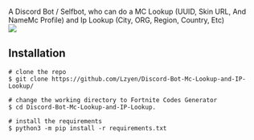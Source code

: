 
  <br>
  <span>A Discord Bot / Selfbot, who can do a MC Lookup (UUID, Skin URL, And NameMc Profile) and Ip Lookup (City, ORG, Region, Country, Etc)</span>
  <br>
  <a target="_blank" href="https://www.python.org/downloads/" title="Python version"><img src="https://img.shields.io/badge/python-%3E=_3.6-green.svg"></a>


## Installation

```console
# clone the repo
$ git clone https://github.com/Lzyen/Discord-Bot-Mc-Lookup-and-IP-Lookup/

# change the working directory to Fortnite Codes Generator
$ cd Discord-Bot-Mc-Lookup-and-IP-Lookup.

# install the requirements
$ python3 -m pip install -r requirements.txt
```
